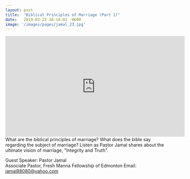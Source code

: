 ```yaml
---
layout: post
title:  "Biblical Principles of Marriage (Part 1)"
date:   2019-03-23 16:16:01 -0600
image: '/images/pages/jamal_23.jpg'
---
```

<iframe width="560" height="315" src="https://www.youtube.com/embed/kpyYoztiFZs" frameborder="0" allow="accelerometer; autoplay; encrypted-media; gyroscope; picture-in-picture" allowfullscreen></iframe>
What are the biblical principles of marriage? What does the bible say regarding the subject of marriage? 
Listen as Pastor Jamal shares about the ultimate vision of marriage, "Integrity and Truth". 
<br>

Guest Speaker: Pastor Jamal <br>
Associate Pastor, Fresh Manna Fellowship of Edmonton 
Email: jamal88080@yahoo.com
